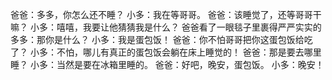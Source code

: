 爸爸：多多，你怎么还不睡？
小多：我在等哥哥。
爸爸：该睡觉了，还等哥哥干嘛？
小多：嘻嘻，我要让他猜猜我是什么？
爸爸看了一眼毯子里裹得严严实实的多多：那你是什么？
小多：我是蛋包饭！
爸爸：你不怕哥哥把你这蛋包饭给吃了？
小多：不怕，哪儿有真正的蛋包饭会躺在床上睡觉的！
爸爸：那是要去哪里睡？
小多：当然是要在冰箱里睡的。
爸爸：好吧，晚安，蛋包饭。
小多：晚安！
